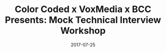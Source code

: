 ---
date:   2017-07-25
title:  "Color Coded x VoxMedia x BCC Presents: Mock Technical Interview Workshop"
categories: event
link: https://www.meetup.com/Black-Code-Collective/events/241270936/
description: "6:30 PM to 8:00 PM - Tuesday, July 25, 2017"
---